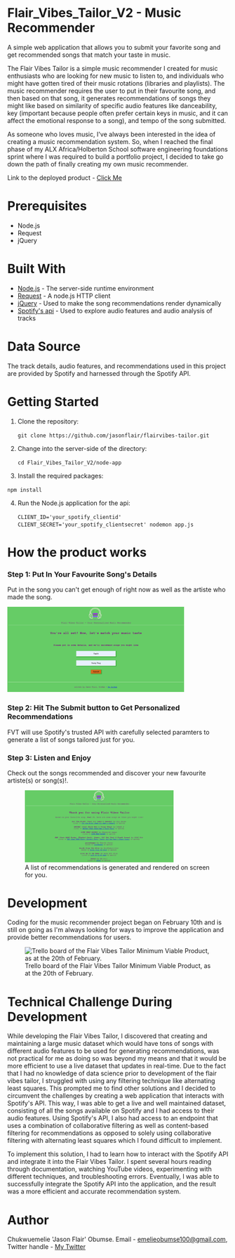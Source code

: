 # Flair_Vibes_Tailor_V2 -  Music Recommender
A simple web application that allows you to submit your favorite song and get recommended songs that match your taste in music.

The Flair Vibes Tailor is a simple music recommender I created for music enthusiasts who are looking for new music to listen to, and individuals who might have gotten tired of their music rotations (libraries and playlists). The music recommender requires the user to put in their favourite song, and then based on that song, it generates recommendations of songs they might like based on similarity of specific audio features like danceability, key (important because people often prefer certain keys in music, and it can affect the emotional response to a song), and tempo of the song submitted. 

As someone who loves music, I've always been interested in the idea of creating a music recommendation system. So, when I reached the final phase of my ALX Africa/Holberton School software engineering foundations sprint where I was required to build a portfolio project, I decided to take go down the path of finally creating my own music recommender.

Link to the deployed product - <a href="https://jasonflair.pythonanywhere.com/fvt" target="_blank">Click Me</a>

# Prerequisites
- Node.js
- Request
- jQuery

# Built With
- <a href="https://nodejs.org/en" target="_blank">Node.js</a> - The server-side runtime environment
- <a href="https://www.npmjs.com/package/request" target="_blank">Request</a> - A node.js HTTP client
- <a href="https://api.jquery.com/" target="_blank">jQuery</a> - Used to make the song recommendations render dynamically
- <a href="https://developer.spotify.com/" target="_blank">Spotify's api</a> - Used to explore audio features and audio analysis of tracks

# Data Source
The track details, audio features, and recommendations used in this project are provided by Spotify and harnessed through the Spotify API.

# Getting Started
1. Clone the repository:

   `git clone https://github.com/jasonflair/flairvibes-tailor.git`
2. Change into the server-side of the directory:

   `cd Flair_Vibes_Tailor_V2/node-app`

3. Install the required packages:

  `npm install`

4. Run the Node.js application for the api:

   `CLIENT_ID='your_spotify_clientid' CLIENT_SECRET='your_spotify_clientsecret' nodemon app.js`

# How the product works
<h3>Step 1: Put In Your Favourite Song's Details</h3>
          <p>Put in the song you can't get enough of right now as well as the artiste who made the song.</p>
          <img src="./client-side/static/images/snapshot2.PNG" alt="a sample song is inputed in the form" width="80%" height="20%">
<h3>Step 2: Hit The Submit button to Get Personalized Recommendations</h3>
          <p>FVT will use Spotify's trusted API with carefully selected paramters to generate a list of songs tailored just for you.</p>
<h3>Step 3: Listen and Enjoy</h3>
          <p>Check out the songs recommended and discover your new favourite artiste(s) or song(s)!.</p>
            <figure>
              <img src="./client-side/static/images/snapshot3.PNG" alt="a list of recommendations are generated on screen for you" width="80%" height="20%">
              <figcaption>A list of recommendations is generated and rendered on screen for you.</figcaption>
            </figure>


# Development
Coding for the music recommender project began on February 10th and is still on going as I'm always looking for ways to improve the application and provide better recommendations for users.
        <figure>
            <img src="api/static/images/trello_board.PNG" alt="Trello board of the Flair Vibes Tailor Minimum Viable Product, as at the 20th of February." width="80%" height="20%">
            <figcaption>Trello board of the Flair Vibes Tailor Minimum Viable Product, as at the 20th of February.</figcaption>
        </figure>


# Technical Challenge During Development 
While developing the Flair Vibes Tailor, I discovered that creating and maintaining a large music dataset which would have tons of songs with different audio features to be used for generating recommendations, was not practical for me as doing so was beyond my means and that it would be more efficient to use a live dataset that updates in real-time. Due to the fact that I had no knowledge of data science prior to development of the flair vibes tailor, I struggled with using any filtering technique like alternating least squares. This prompted me to find other solutions and I decided to circumvent the challenges by creating a web application that interacts with Spotify's API. This way, I was able to get a live and well maintained dataset, consisting of all the songs available on Spotify and I had access to their audio features. Using Spotify's API, I also had access to an endpoint that uses a combination of collaborative filtering as well as content-based filtering for recommendations as opposed to solely using collaborative filtering with alternating least squares which I found difficult to implement.

To implement this solution, I had to learn how to interact with the Spotify API and integrate it into the Flair Vibes Tailor. I spent several hours reading through documentation, watching YouTube videos, experimenting with different techniques, and troubleshooting errors. Eventually, I was able to successfully integrate the Spotify API into the application, and the result was a more efficient and accurate recommendation system.




# Author
Chukwuemelie 'Jason Flair' Obumse. Email - emelieobumse100@gmail.com, Twitter handle - <a href="https://twitter.com/wfmjson" target="_blank"> My Twitter</a>

